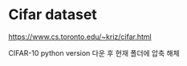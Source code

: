 # Cifar dataset

https://www.cs.toronto.edu/~kriz/cifar.html 

CIFAR-10 python version 다운 후 현재 폴더에 압축 해체